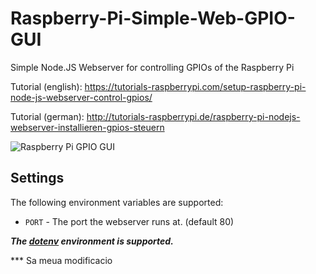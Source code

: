 # Raspberry-Pi-Simple-Web-GPIO-GUI
Simple Node.JS Webserver for controlling GPIOs of the Raspberry Pi

Tutorial (english): https://tutorials-raspberrypi.com/setup-raspberry-pi-node-js-webserver-control-gpios/

Tutorial (german): http://tutorials-raspberrypi.de/raspberry-pi-nodejs-webserver-installieren-gpios-steuern

![Raspberry Pi GPIO GUI](./screenshot.png)

## Settings

The following environment variables are supported:

 - `PORT` - The port the webserver runs at. (default 80)

***The [dotenv](https://github.com/motdotla/dotenv) environment is supported.***

*** Sa meua modificacio

